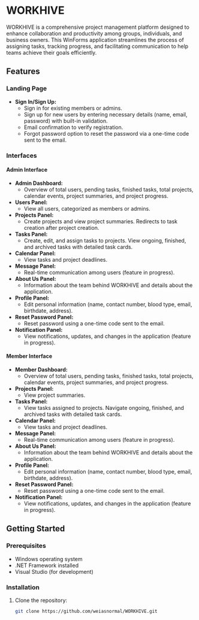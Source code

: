 # WORKHIVE

WORKHIVE is a comprehensive project management platform designed to enhance collaboration and productivity among groups, individuals, and business owners. This WinForms application streamlines the process of assigning tasks, tracking progress, and facilitating communication to help teams achieve their goals efficiently.

## Features

### Landing Page
- **Sign In/Sign Up:**
  - Sign in for existing members or admins.
  - Sign up for new users by entering necessary details (name, email, password) with built-in validation.
  - Email confirmation to verify registration.
  - Forgot password option to reset the password via a one-time code sent to the email.

### Interfaces

#### Admin Interface
- **Admin Dashboard:**
  - Overview of total users, pending tasks, finished tasks, total projects, calendar events, project summaries, and project progress.
- **Users Panel:**
  - View all users, categorized as members or admins.
- **Projects Panel:**
  - Create projects and view project summaries. Redirects to task creation after project creation.
- **Tasks Panel:**
  - Create, edit, and assign tasks to projects. View ongoing, finished, and archived tasks with detailed task cards.
- **Calendar Panel:**
  - View tasks and project deadlines.
- **Message Panel:**
  - Real-time communication among users (feature in progress).
- **About Us Panel:**
  - Information about the team behind WORKHIVE and details about the application.
- **Profile Panel:**
  - Edit personal information (name, contact number, blood type, email, birthdate, address).
- **Reset Password Panel:**
  - Reset password using a one-time code sent to the email.
- **Notification Panel:**
  - View notifications, updates, and changes in the application (feature in progress).

#### Member Interface
- **Member Dashboard:**
  - Overview of total users, pending tasks, finished tasks, total projects, calendar events, project summaries, and project progress.
- **Projects Panel:**
  - View project summaries.
- **Tasks Panel:**
  - View tasks assigned to projects. Navigate ongoing, finished, and archived tasks with detailed task cards.
- **Calendar Panel:**
  - View tasks and project deadlines.
- **Message Panel:**
  - Real-time communication among users (feature in progress).
- **About Us Panel:**
  - Information about the team behind WORKHIVE and details about the application.
- **Profile Panel:**
  - Edit personal information (name, contact number, blood type, email, birthdate, address).
- **Reset Password Panel:**
  - Reset password using a one-time code sent to the email.
- **Notification Panel:**
  - View notifications, updates, and changes in the application (feature in progress).

## Getting Started

### Prerequisites
- Windows operating system
- .NET Framework installed
- Visual Studio (for development)

### Installation
1. Clone the repository:
   ```bash
   git clone https://github.com/weiasnormal/WORKHIVE.git
